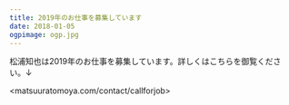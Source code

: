 ```yaml
---
title: 2019年のお仕事を募集しています
date: 2018-01-05
ogpimage: ogp.jpg
---
```


松浦知也は2019年のお仕事を募集しています。詳しくはこちらを御覧ください。↓

<matsuuratomoya.com/contact/callforjob>

